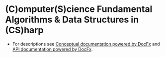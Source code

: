 # (C)omputer(S)cience Fundamental Algorithms & Data Structures in (CS)harp
- For descriptions see [Conceptual documentation powered by DocFx](https://pijei.github.io/CSFundamentalAlgorithms/index.html) and [API documentation powered by DocFx](https://pijei.github.io/CSFundamentalAlgorithms/api/index.html).


